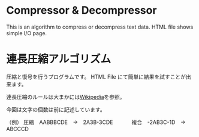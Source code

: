 # Compressor & Decompressor
This is an algorithm to compress or decompress text data.
HTML file shows simple I/O page.

# 連長圧縮アルゴリズム
圧縮と復号を行うプログラムです。
HTML File にて簡単に結果を試すことが出来ます。

連長圧縮のルールは大まかには<a href = "https://ja.wikipedia.org/wiki/%E9%80%A3%E9%95%B7%E5%9C%A7%E7%B8%AE">Wikipedia</a>を参照。

今回は文字の個数は前に記述しています。

（例） 圧縮　AABBBCDE　→　2A3B-3CDE 
　　　 複合　-2AB3C-1D　→　ABCCCD
